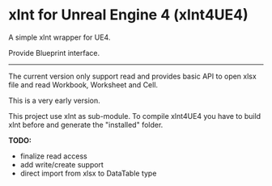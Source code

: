 # xlnt for Unreal Engine 4 (xlnt4UE4)

A simple xlnt wrapper for UE4.

Provide Blueprint interface.

----------------------------------
The current version only support read and provides basic API to open xlsx file and read Workbook, Worksheet and Cell.

This is a very early version.

This project use xlnt as sub-module. To compile xlnt4UE4 you have to build xlnt before and generate the "installed" folder.

**TODO:**
- finalize read access
- add write/create support
- direct import from xlsx to DataTable type
